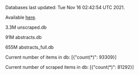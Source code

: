 Databases last updated: Tue Nov 16 02:42:54 UTC 2021. 

Available [here](https://github.com/cbeauhilton/ash-db/releases).

3.3M	unscraped.db

91M	abstracts.db

655M	abstracts_full.db

Current number of items in db:
[{"count(*)": 93309}]

Current number of scraped items in db:
[{"count(*)": 81292}]
